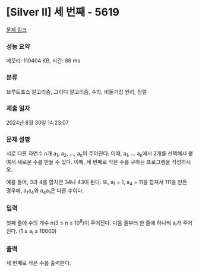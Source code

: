 # [Silver II] 세 번째 - 5619 

[문제 링크](https://www.acmicpc.net/problem/5619) 

### 성능 요약

메모리: 110404 KB, 시간: 88 ms

### 분류

브루트포스 알고리즘, 그리디 알고리즘, 수학, 비둘기집 원리, 정렬

### 제출 일자

2024년 8월 30일 14:23:07

### 문제 설명

<p>서로 다른 자연수 n개 a<sub>1</sub>, a<sub>2</sub>, ..., a<sub>n</sub>이 주어진다. 이때, a<sub>1</sub>, ... a<sub>n</sub>에서 2개를 선택해서 붙여서 새로운 수를 만들 수 있다. 이때, 세 번째로 작은 수를 구하는 프로그램을 작성하시오.</p>

<p>예를 들어, 3과 4를 합치면 34나 43이 된다. 또, a<sub>1</sub> = 1, a<sub>4</sub> = 11을 합쳐서 111을 만든 경우에, a<sub>1</sub>a<sub>4</sub>와 a<sub>4</sub>a<sub>1</sub>은 다른 수이다.</p>

### 입력 

 <p>첫째 줄에 수의 개수 n(3 ≤ n ≤ 10<sup>8</sup>)이 주어진다. 다음 줄부터 한 줄에 하나씩 a<sub>i</sub>가 주어진다. (1 ≤ a<sub>i</sub> ≤ 10000)</p>

### 출력 

 <p>세 번째로 작은 수를 출력한다.</p>

